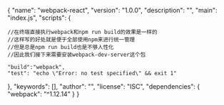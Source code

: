 {
  "name": "webpack-react",
  "version": "1.0.0",
  "description": "",
  "main": "index.js",
  "scripts": {

    //在终端直接执行webpack和npm run build的效果是一样的
    //这样写的好处就是便于全部使用npm来进行统一管理
    //但是总是npm run build也是不够人性化
    //因此我们接下来需要安装webpack-dev-server这个包

    "build":"webpack",
    "test": "echo \"Error: no test specified\" && exit 1"
  },
  "keywords": [],
  "author": "",
  "license": "ISC",
  "dependencies": {
    "webpack": "^1.12.14"
  }
}


